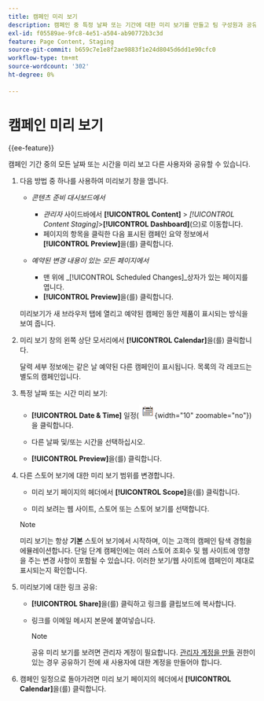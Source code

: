 ```yaml
---
title: 캠페인 미리 보기
description: 캠페인 중 특정 날짜 또는 기간에 대한 미리 보기를 만들고 팀 구성원과 공유합니다.
exl-id: f05589ae-9fc8-4e51-a504-ab90772b3c3d
feature: Page Content, Staging
source-git-commit: b659c7e1e8f2ae9883f1e24d8045d6dd1e90cfc0
workflow-type: tm+mt
source-wordcount: '302'
ht-degree: 0%

---
```


# 캠페인 미리 보기

{{ee-feature}}

캠페인 기간 중의 모든 날짜 또는 시간을 미리 보고 다른 사용자와 공유할 수 있습니다.

1. 다음 방법 중 하나를 사용하여 미리보기 창을 엽니다.

   - _콘텐츠 준비 대시보드에서_

      - _관리자_ 사이드바에서 **[!UICONTROL Content]** > _[!UICONTROL Content Staging]_>**[!UICONTROL Dashboard]**(으)로 이동합니다.
      - 페이지의 항목을 클릭한 다음 표시된 캠페인 요약 정보에서 **[!UICONTROL Preview]**&#x200B;을(를) 클릭합니다.

   - _예약된 변경 내용이 있는 모든 페이지에서_

      - 맨 위에 _[!UICONTROL Scheduled Changes]_상자가 있는 페이지를 엽니다.
      - **[!UICONTROL Preview]**&#x200B;을(를) 클릭합니다.

   미리보기가 새 브라우저 탭에 열리고 예약된 캠페인 동안 제품이 표시되는 방식을 보여 줍니다.

1. 미리 보기 창의 왼쪽 상단 모서리에서 **[!UICONTROL Calendar]**&#x200B;을(를) 클릭합니다.

   달력 세부 정보에는 같은 날 예약된 다른 캠페인이 표시됩니다. 목록의 각 레코드는 별도의 캠페인입니다.

1. 특정 날짜 또는 시간 미리 보기:

   - **[!UICONTROL Date & Time]** 일정(![일정 아이콘](../assets/icon-calendar.png){width="10" zoomable="no"})을 클릭합니다.

   - 다른 날짜 및/또는 시간을 선택하십시오.

   - **[!UICONTROL Preview]**&#x200B;을(를) 클릭합니다.

1. 다른 스토어 보기에 대한 미리 보기 범위를 변경합니다.

   - 미리 보기 페이지의 헤더에서 **[!UICONTROL Scope]**&#x200B;을(를) 클릭합니다.

   - 미리 보려는 웹 사이트, 스토어 또는 스토어 보기를 선택합니다.

   >[!NOTE]
   >
   >미리 보기는 항상 **기본** 스토어 보기에서 시작하며, 이는 고객의 캠페인 탐색 경험을 에뮬레이션합니다. 단일 단계 캠페인에는 여러 스토어 조회수 및 웹 사이트에 영향을 주는 변경 사항이 포함될 수 있습니다. 이러한 보기/웹 사이트에 캠페인이 제대로 표시되는지 확인합니다.

1. 미리보기에 대한 링크 공유:

   - **[!UICONTROL Share]**&#x200B;을(를) 클릭하고 링크를 클립보드에 복사합니다.

   - 링크를 이메일 메시지 본문에 붙여넣습니다.

     >[!NOTE]
     >
     >공유 미리 보기를 보려면 관리자 계정이 필요합니다. [관리자 계정을 만들](../systems/permissions-users-all.md#create-a-user) 권한이 있는 경우 공유하기 전에 새 사용자에 대한 계정을 만들어야 합니다.

1. 캠페인 일정으로 돌아가려면 미리 보기 페이지의 헤더에서 **[!UICONTROL Calendar]**&#x200B;을(를) 클릭합니다.
